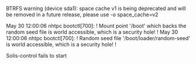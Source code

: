 BTRFS warning (device sda1): space cache v1 is being deprecated and will be removed in a future release,  please use -o space_cache=v2

May 30 12:00:06 nhtpc bootctl[700]: ! Mount point '/boot' which backs the random seed file is world accessible, which is a security hole! !
May 30 12:00:06 nhtpc bootctl[700]: ! Random seed file '/boot/loader/random-seed' is world accessible, which is a security hole! !


Solis-control fails to start